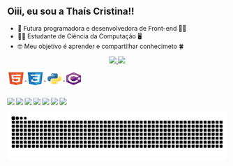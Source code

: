 ## Oiii, eu sou a Thaís Cristina!!


- 🔮 Futura programadora e desenvolvedora de Front-end 👩‍💻​
- 🧑‍🎓​ Estudante de Ciência da Computação 🖥️​
- 🤓​ Meu objetivo é aprender e compartilhar conhecimeto 🍀​

<div align="center">
  <a href="https://github.com/thaaismoura">
  <img height="180em" src="https://github-readme-stats.vercel.app/api?username=thaaismoura&show_icons=true&theme=panda&include_all_commits=true&count_private=true"/>
  <img height="180em" src="https://github-readme-stats.vercel.app/api/top-langs/?username=thaaismoura&layout=compact&langs_count=7&theme=panda"/>
</div>
  
  <div style="display: inline_block"><br>
  <img align="center" alt="Thais-HTML" height="30" width="40" src="https://raw.githubusercontent.com/devicons/devicon/master/icons/html5/html5-original.svg">
  <img align="center" alt="Thais-CSS" height="30" width="40" src="https://raw.githubusercontent.com/devicons/devicon/master/icons/css3/css3-original.svg">
  <img align="center" alt="Thais-Python" height="30" width="40" src="https://raw.githubusercontent.com/devicons/devicon/master/icons/python/python-original.svg">
  <img align="center" alt="Thais-Csharp" height="30" width="40" src="https://raw.githubusercontent.com/devicons/devicon/master/icons/csharp/csharp-original.svg">
    
</div>
  
  ##
<div> 
  <a href="https://web.whatsapp.com/contate.me/thaismoura" target="_blank"><img src="https://img.shields.io/badge/-WhatsApp-%32CD32?style=for-the-badge&logo=whatsapp&logoColor=white" target="_blank"></a>
  <a href="https://instagram.com/thaiscristina_am" target="_blank"><img src="https://img.shields.io/badge/-Instagram-%23E4405F?style=for-the-badge&logo=instagram&logoColor=white" target="_blank"></a>
 <a href="https://www.facebook.com/thaiisinhaa" target="_blank"><img src="https://img.shields.io/badge/facebook-0000CD?.svg?&style=for-the-badge&logo=facebook&logoColor=white"></a>
  <a href="https://twitter.com/Thaais1101" target="_blank"><img src="https://img.shields.io/badge/Twitter-4169E1?.svg?&style=for-the-badge&logo=twitter&logoColor=white"></a> 
  <a href = "mailto:thais.k.1101@gmail.com"><img src="https://img.shields.io/badge/-Gmail-FF0000?style=for-the-badge&logo=gmail&logoColor=white" target="_blank"></a>
   <a href="https://github.com/thaaismoura/" target="_blank"><img src="https://img.shields.io/badge/-Github-%23333?style=for-the-badge&logo=github&logoColor=white" target="_blank"></a> 
  <a href="https://www.linkedin.com/in/tha%C3%ADs-cristina-de-almeida-moura-5225a8141/" target="_blank"><img src="https://img.shields.io/badge/-LinkedIn-%230077B5?style=for-the-badge&logo=linkedin&logoColor=white" target="_blank"></a> 
   
  
  ![snake gif](https://github.com/thaaismoura/thaaismoura/blob/output/github-contribution-grid-snake.svg)
  </div>

